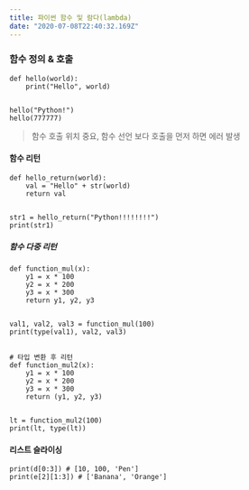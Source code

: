 ```yaml
---
title: 파이썬 함수 및 람다(lambda)
date: "2020-07-08T22:40:32.169Z"
---
```


### 함수 정의 & 호출

```
def hello(world):
    print("Hello", world)


hello("Python!")
hello(777777)

```

> 함수 호출 위치 중요, 함수 선언 보다 호출을 먼저 하면 에러 발생

#### 함수 리턴

```
def hello_return(world):
    val = "Hello" + str(world)
    return val


str1 = hello_return("Python!!!!!!!!")
print(str1)

```

##### 함수 다중 리턴

```
def function_mul(x):
    y1 = x * 100
    y2 = x * 200
    y3 = x * 300
    return y1, y2, y3


val1, val2, val3 = function_mul(100)
print(type(val1), val2, val3)


# 타입 변환 후 리턴
def function_mul2(x):
    y1 = x * 100
    y2 = x * 200
    y3 = x * 300
    return (y1, y2, y3)


lt = function_mul2(100)
print(lt, type(lt))

```

#### 리스트 슬라이싱

```
print(d[0:3]) # [10, 100, 'Pen']
print(e[2][1:3]) # ['Banana', 'Orange']

```
